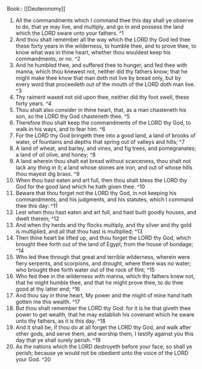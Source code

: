  Book:: [[Deuteronomy]]
 1. All the commandments which I command thee this day shall ye observe to do, that ye may live, and multiply, and go in and possess the land which the LORD sware unto your fathers. ^1
 2. And thou shalt remember all the way which the LORD thy God led thee these forty years in the wilderness, to humble thee, and to prove thee, to know what was in thine heart, whether thou wouldest keep his commandments, or no. ^2
 3. And he humbled thee, and suffered thee to hunger, and fed thee with manna, which thou knewest not, neither did thy fathers know; that he might make thee know that man doth not live by bread only, but by every word that proceedeth out of the mouth of the LORD doth man live. ^3
 4. Thy raiment waxed not old upon thee, neither did thy foot swell, these forty years. ^4
 5. Thou shalt also consider in thine heart, that, as a man chasteneth his son, so the LORD thy God chasteneth thee. ^5
 6. Therefore thou shalt keep the commandments of the LORD thy God, to walk in his ways, and to fear him. ^6
 7. For the LORD thy God bringeth thee into a good land, a land of brooks of water, of fountains and depths that spring out of valleys and hills; ^7
 8. A land of wheat, and barley, and vines, and fig trees, and pomegranates; a land of oil olive, and honey; ^8
 9. A land wherein thou shalt eat bread without scarceness, thou shalt not lack any thing in it; a land whose stones are iron, and out of whose hills thou mayest dig brass. ^9
 10. When thou hast eaten and art full, then thou shalt bless the LORD thy God for the good land which he hath given thee. ^10
 11. Beware that thou forget not the LORD thy God, in not keeping his commandments, and his judgments, and his statutes, which I command thee this day: ^11
 12. Lest when thou hast eaten and art full, and hast built goodly houses, and dwelt therein; ^12
 13. And when thy herds and thy flocks multiply, and thy silver and thy gold is multiplied, and all that thou hast is multiplied; ^13
 14. Then thine heart be lifted up, and thou forget the LORD thy God, which brought thee forth out of the land of Egypt, from the house of bondage; ^14
 15. Who led thee through that great and terrible wilderness, wherein were fiery serpents, and scorpions, and drought, where there was no water; who brought thee forth water out of the rock of flint; ^15
 16. Who fed thee in the wilderness with manna, which thy fathers knew not, that he might humble thee, and that he might prove thee, to do thee good at thy latter end; ^16
 17. And thou say in thine heart, My power and the might of mine hand hath gotten me this wealth. ^17
 18. But thou shalt remember the LORD thy God: for it is he that giveth thee power to get wealth, that he may establish his covenant which he sware unto thy fathers, as it is this day. ^18
 19. And it shall be, if thou do at all forget the LORD thy God, and walk after other gods, and serve them, and worship them, I testify against you this day that ye shall surely perish. ^19
 20. As the nations which the LORD destroyeth before your face, so shall ye perish; because ye would not be obedient unto the voice of the LORD your God. ^20

